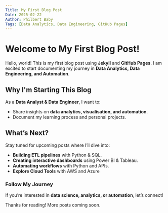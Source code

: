 ```yaml
---
Title: My First Blog Post
Date: 2025-02-22
Author: Philbert Baby
Tags: [Data Analytics, Data Engineering, GitHub Pages]
---
```


# Welcome to My First Blog Post! 

Hello, world! This is my first blog post using **Jekyll** and **GitHub Pages**. I am excited to start documenting my journey in **Data Analytics, Data Engineering, and Automation**.

## Why I'm Starting This Blog

As a **Data Analyst & Data Engineer**, I want to:
- Share insights on **data analytics, visualisation, and automation**.
- Document my learning process and personal projects.

## What’s Next?
Stay tuned for upcoming posts where I’ll dive into:
- **Building ETL pipelines** with Python & SQL.
- **Creating interactive dashboards** using Power BI & Tableau.
- **Automating workflows** with Python and APIs.
- **Explore Cloud Tools** with AWS and Azure 

### Follow My Journey
If you’re interested in **data science, analytics, or automation**, let’s connect!

Thanks for reading! More posts coming soon. 
